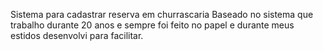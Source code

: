 Sistema para cadastrar reserva em churrascaria 
Baseado no sistema que trabalho durante 20 anos e sempre foi feito no papel e durante meus estidos desenvolvi para facilitar. 
